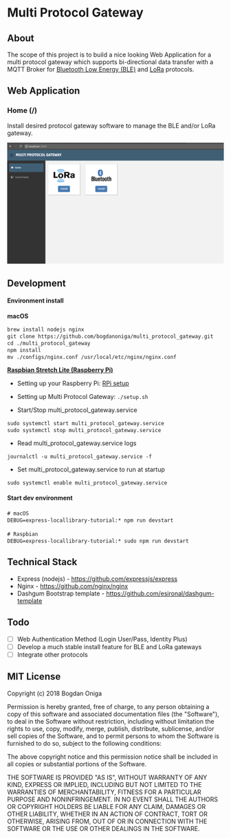 # Multi Protocol Gateway

## About
The scope of this project is to build a nice looking Web Application for a multi protocol gateway which supports bi-directional data transfer with a MQTT Broker for [Bluetooth Low Energy (BLE)](https://github.com/bogdanoniga/ble_gateway) and [LoRa](https://github.com/bogdanoniga/lora_gateway) protocols.

## Web Application

### Home (/)
Install desired protocol gateway software to manage the BLE and/or LoRa gateway.

[![](./public/img/gateway/home.png)](./public/img/gateway/home.png)

## Development

#### Environment install
**macOS**
```
brew install nodejs nginx
git clone https://github.com/bogdanoniga/multi_protocol_gateway.git
cd ./multi_protocol_gateway
npm install
mv ./configs/nginx.conf /usr/local/etc/nginx/nginx.conf
```

**[Raspbian Stretch Lite (Raspberry Pi)](http://ftp.jaist.ac.jp/pub/raspberrypi/raspbian_lite/images/raspbian_lite-2018-03-14/)**
- Setting up your Raspberry Pi: [RPi setup](https://github.com/bogdanoniga/learning/blob/master/Raspberry/setup.md)

- Setting up Multi Protocol Gateway: `./setup.sh`

- Start/Stop multi_protocol_gateway.service
```
sudo systemctl start multi_protocol_gateway.service
sudo systemctl stop multi_protocol_gateway.service
```

- Read multi_protocol_gateway.service logs
```
journalctl -u multi_protocol_gateway.service -f
```

- Set multi_protocol_gateway.service to run at startup
```
sudo systemctl enable multi_protocol_gateway.service
```

#### Start dev environment

```
# macOS
DEBUG=express-locallibrary-tutorial:* npm run devstart

# Raspbian
DEBUG=express-locallibrary-tutorial:* sudo npm run devstart
```

## Technical Stack

- Express (nodejs) - https://github.com/expressjs/express
- Nginx - https://github.com/nginx/nginx
- Dashgum Bootstrap template - https://github.com/esironal/dashgum-template

## Todo

- [ ] Web Authentication Method (Login User/Pass, Identity Plus)
- [ ] Develop a much stable install feature for BLE and LoRa gateways
- [ ] Integrate other protocols

## MIT License

Copyright (c) 2018 Bogdan Oniga

Permission is hereby granted, free of charge, to any person obtaining a copy
of this software and associated documentation files (the "Software"), to deal
in the Software without restriction, including without limitation the rights
to use, copy, modify, merge, publish, distribute, sublicense, and/or sell
copies of the Software, and to permit persons to whom the Software is
furnished to do so, subject to the following conditions:

The above copyright notice and this permission notice shall be included in all
copies or substantial portions of the Software.

THE SOFTWARE IS PROVIDED "AS IS", WITHOUT WARRANTY OF ANY KIND, EXPRESS OR
IMPLIED, INCLUDING BUT NOT LIMITED TO THE WARRANTIES OF MERCHANTABILITY,
FITNESS FOR A PARTICULAR PURPOSE AND NONINFRINGEMENT. IN NO EVENT SHALL THE
AUTHORS OR COPYRIGHT HOLDERS BE LIABLE FOR ANY CLAIM, DAMAGES OR OTHER
LIABILITY, WHETHER IN AN ACTION OF CONTRACT, TORT OR OTHERWISE, ARISING FROM,
OUT OF OR IN CONNECTION WITH THE SOFTWARE OR THE USE OR OTHER DEALINGS IN THE
SOFTWARE.

